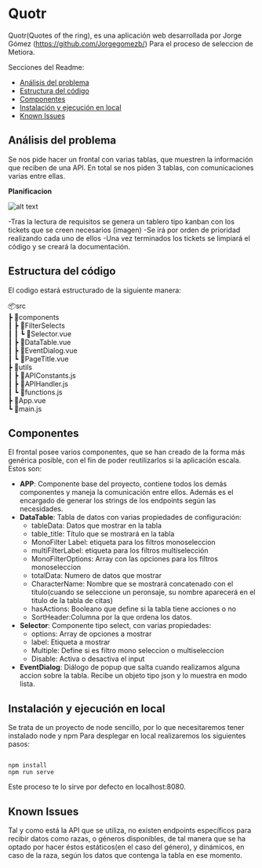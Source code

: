 # Quotr
Quotr(Quotes of the ring), es una aplicación web desarrollada por Jorge Gómez (https://github.com/Jorgegomezb/) Para el proceso de seleccion de Metiora.

Secciones del Readme:
* [Análisis del problema](#an-lisis-del-problema)
* [Estructura del código](#estructura-del-c-digo)
* [Componentes](#componentes)
* [Instalación y ejecución en local](#instalaci-n-y-ejecuci-n-en-local)
 * [Known Issues](#known-issues)

## Análisis del problema
Se nos pide hacer un frontal con varias tablas, que muestren la información que reciben de una API. En total se nos piden 3 tablas, con comunicaciones varias entre ellas.

**Planificacion**

![alt text]("C:\Users\JorgeGómez\Documents\Projects\quotr\Imagenes\tableroKanban.png")



-Tras la lectura de requisitos se genera un tablero tipo kanban con los tickets que se creen necesarios (imagen) 
-Se irá por orden de prioridad realizando cada uno de ellos
-Una vez terminados los tickets se limpiará el código y se creará la documentación.


## Estructura del código
El codigo estará estructurado de la siguiente manera:

📦src  
 ┣ 📂components  
 ┃ ┣ 📂FilterSelects  
 ┃ ┃ ┗ 📜Selector.vue  
 ┃ ┣ 📜DataTable.vue  
 ┃ ┣ 📜EventDialog.vue  
 ┃ ┗ 📜PageTitle.vue  
 ┣ 📂utils  
 ┃ ┣ 📜APIConstants.js  
 ┃ ┣ 📜APIHandler.js  
 ┃ ┗ 📜functions.js  
 ┣ 📜App.vue  
 ┗ 📜main.js



## Componentes
El frontal posee varios componentes, que se han creado de la forma más genérica posible, con el fin de poder reutilizarlos si la aplicación escala.
Estos son:

 - **APP**: Componente base del proyecto, contiene todos los demás componentes y maneja la comunicación entre ellos. Además es el encargado de generar los strings de los endpoints según las necesidades.
 - **DataTable**: Tabla de datos con varias propiedades de configuración:
	 - tableData: Datos que mostrar en la tabla
	 - table_title: Título que se mostrará en la tabla
	 - MonoFilter Label: etiqueta para los filtros monoseleccion
	 - multiFilterLabel: etiqueta para los filtros multiselección
	 - MonoFilterOptions: Array con las opciones para los filtros monoseleccion
	 - totalData: Numero de datos que mostrar
	 - CharacterName: Nombre que se mostrará concatenado con el título(cuando se seleccione un peronsaje, su nombre aparecerá en el titulo de la tabla de citas)
	 - hasActions: Booleano que define si la tabla tiene acciones o no
	 - SortHeader:Columna por la que ordena los datos.
 - **Selector**: Componente tipo select, con varias propiedades:
	 - options: Array de opciones a mostrar
	 - label: Etiqueta a mostrar 
	 - Multiple: Define si es filtro mono seleccion o multiseleccion
	 - Disable: Activa o desactiva el input
 - **EventDialog**: Diálogo de popup que salta cuando realizamos alguna accion sobre la tabla. Recibe un objeto tipo json y lo muestra en modo lista.

## Instalación y ejecución en local
Se trata de un proyecto de node sencillo, por lo que necesitaremos tener instalado node y npm
Para desplegar en local realizaremos los siguientes pasos:

```

npm install
npm run serve

```
Este proceso te lo sirve por defecto en localhost:8080.

## Known Issues
Tal y como está la API que se utiliza, no existen endpoints específicos para recibir datos como razas, o géneros disponibles, de tal manera que se ha optado por hacer éstos estáticos(en el caso del género), y dinámicos, en caso de la raza, según los datos que contenga la tabla en ese momento.


